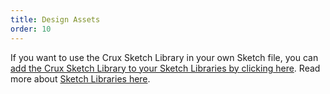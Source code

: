 ```yaml
---
title: Design Assets
order: 10
---
```


If you want to use the Crux Sketch Library in your own Sketch file, you can [add the Crux Sketch Library to your Sketch Libraries by clicking here](sketch://add-library?url=https%3A%2F%2Fdesign.basalt.io%2Fsketch-lib.xml). Read more about [Sketch Libraries here](https://sketchapp.com/docs/libraries).

